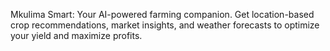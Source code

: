 Mkulima Smart: Your AI-powered farming companion. Get location-based crop recommendations, market insights, and weather forecasts to optimize your yield and maximize profits.
